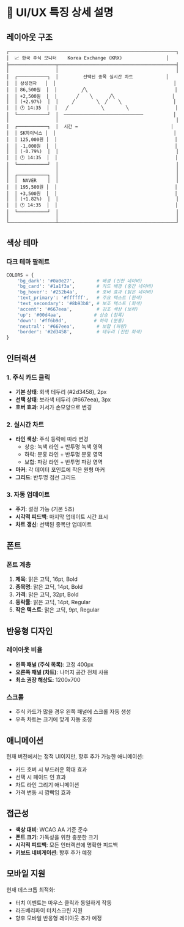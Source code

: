 # 🎨 UI/UX 특징 상세 설명

## 레이아웃 구조

```
┌─────────────────────────────────────────────────────────────┐
│  📈 한국 주식 모니터    Korea Exchange (KRX)                │
├─────────────────┬───────────────────────────────────────────┤
│                 │                                           │
│  ┌───────────┐  │         선택된 종목 실시간 차트            │
│  │ 삼성전자   │  │                                           │
│  │ 86,500원  │  │         ╱╲                                │
│  │ +2,500원  │  │       ╱    ╲      ╱╲                     │
│  │ (+2.97%)  │  │     ╱        ╲  ╱    ╲                   │
│  │ 🕐 14:35  │  │   ╱            ╲        ╲                 │
│  └───────────┘  │  ─────────────────────────────           │
│                 │                                           │
│  ┌───────────┐  │  시간 →                                  │
│  │ SK하이닉스 │  │                                           │
│  │ 125,000원 │  │                                           │
│  │ -1,000원  │  │                                           │
│  │ (-0.79%)  │  │                                           │
│  │ 🕐 14:35  │  │                                           │
│  └───────────┘  │                                           │
│                 │                                           │
│  ┌───────────┐  │                                           │
│  │  NAVER    │  │                                           │
│  │ 195,500원 │  │                                           │
│  │ +3,500원  │  │                                           │
│  │ (+1.82%)  │  │                                           │
│  │ 🕐 14:35  │  │                                           │
│  └───────────┘  │                                           │
│                 │                                           │
└─────────────────┴───────────────────────────────────────────┘
```

## 색상 테마

### 다크 테마 팔레트
```python
COLORS = {
    'bg_dark': '#0a0e27',        # 배경 (진한 네이비)
    'bg_card': '#1a1f3a',        # 카드 배경 (중간 네이비)
    'bg_hover': '#252b4a',       # 호버 효과 (밝은 네이비)
    'text_primary': '#ffffff',   # 주요 텍스트 (흰색)
    'text_secondary': '#8b93b8', # 보조 텍스트 (회색)
    'accent': '#667eea',         # 강조 색상 (보라)
    'up': '#00d4aa',            # 상승 (청록)
    'down': '#ff6b9d',          # 하락 (분홍)
    'neutral': '#667eea',        # 보합 (파랑)
    'border': '#2d3458',         # 테두리 (진한 회색)
}
```

## 인터랙션

### 1. 주식 카드 클릭
- **기본 상태**: 회색 테두리 (#2d3458), 2px
- **선택 상태**: 보라색 테두리 (#667eea), 3px
- **호버 효과**: 커서가 손모양으로 변경

### 2. 실시간 차트
- **라인 색상**: 주식 등락에 따라 변경
  - 상승: 녹색 라인 + 반투명 녹색 영역
  - 하락: 분홍 라인 + 반투명 분홍 영역
  - 보합: 파랑 라인 + 반투명 파랑 영역
- **마커**: 각 데이터 포인트에 작은 원형 마커
- **그리드**: 반투명 점선 그리드

### 3. 자동 업데이트
- **주기**: 설정 가능 (기본 5초)
- **시각적 피드백**: 마지막 업데이트 시간 표시
- **차트 갱신**: 선택된 종목만 업데이트

## 폰트

### 폰트 계층
1. **제목**: 맑은 고딕, 16pt, Bold
2. **종목명**: 맑은 고딕, 14pt, Bold
3. **가격**: 맑은 고딕, 32pt, Bold
4. **등락률**: 맑은 고딕, 14pt, Regular
5. **작은 텍스트**: 맑은 고딕, 9pt, Regular

## 반응형 디자인

### 레이아웃 비율
- **왼쪽 패널 (주식 목록)**: 고정 400px
- **오른쪽 패널 (차트)**: 나머지 공간 전체 사용
- **최소 권장 해상도**: 1200x700

### 스크롤
- 주식 카드가 많을 경우 왼쪽 패널에 스크롤 자동 생성
- 우측 차트는 크기에 맞게 자동 조정

## 애니메이션

현재 버전에서는 정적 UI이지만, 향후 추가 가능한 애니메이션:
- 카드 호버 시 부드러운 확대 효과
- 선택 시 페이드 인 효과
- 차트 라인 그리기 애니메이션
- 가격 변동 시 깜빡임 효과

## 접근성

- **색상 대비**: WCAG AA 기준 준수
- **폰트 크기**: 가독성을 위한 충분한 크기
- **시각적 피드백**: 모든 인터랙션에 명확한 피드백
- **키보드 네비게이션**: 향후 추가 예정

## 모바일 지원

현재 데스크톱 최적화:
- 터치 이벤트는 마우스 클릭과 동일하게 작동
- 라즈베리파이 터치스크린 지원
- 향후 모바일 반응형 레이아웃 추가 예정


